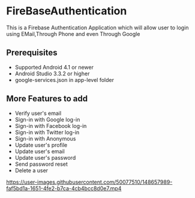 # FireBaseAuthentication
This is a  Firebase Authentication Application which will allow user to login using 
EMail,Through Phone and even Through Google

## Prerequisites
* Supported Android 4.1 or newer
* Android Studio 3.3.2 or higher
* google-services.json in app-level folder

## More Features to add
* Verify user's email
* Sign-in with Google log-in
* Sign-in with Facebook log-in
* Sign-in with Twitter log-in
* Sign-in with Anonymous
* Update user's profile
* Update user's email
* Update user's password
* Send password reset
* Delete a user

https://user-images.githubusercontent.com/50077510/148657989-faf5bd1a-1651-4fe2-b7ca-4cb4bcc8d0e7.mp4

